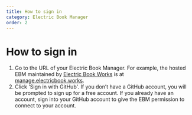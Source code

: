 ```yaml
---
title: How to sign in
category: Electric Book Manager
order: 2
---
```


# How to sign in

1. Go to the URL of your Electric Book Manager. For example, the hosted EBM maintained by [Electric Book Works](https://electricbookworks.com) is at [manage.electricbook.works](http://manage.electricbook.works).
2. Click 'Sign in with GitHub'. If you don’t have a GitHub account, you will be prompted to sign up for a free account. If you already have an account, sign into your GitHub account to give the EBM permission to connect to your account. 
